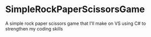 # SimpleRockPaperScissorsGame
A simple rock paper scissors game that I'll make on VS using C# to strengthen my coding skills
